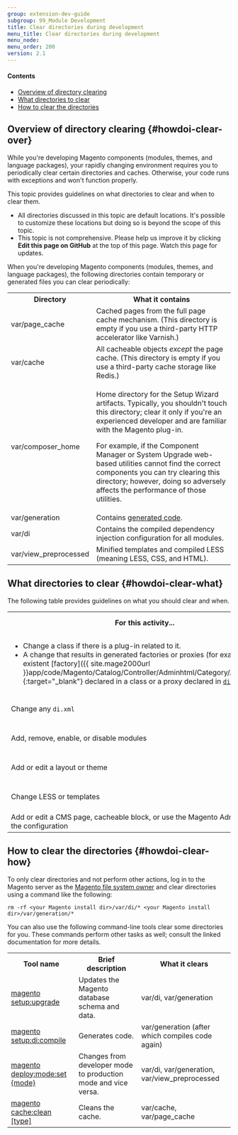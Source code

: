 ```yaml
---
group: extension-dev-guide
subgroup: 99_Module Development
title: Clear directories during development
menu_title: Clear directories during development
menu_node: 
menu_order: 200
version: 2.1
---
```


#### Contents

*	<a href="#howdoi-clear-over">Overview of directory clearing</a>
*	<a href="#howdoi-clear-what">What directories to clear</a>
*	<a href="#howdoi-clear-how">How to clear the directories</a>

## Overview of directory clearing {#howdoi-clear-over}

While you're developing Magento components (modules, themes, and language packages), your rapidly changing environment requires you to periodically clear certain directories and caches. Otherwise, your code runs with exceptions and won't function properly.

This topic provides guidelines on what directories to clear and when to clear them.

<div class="bs-callout bs-callout-info" id="info">
  <ul><li>All directories discussed in this topic are default locations. It's possible to customize these locations but doing so is beyond the scope of this topic.</li>
  	<li>This topic is not comprehensive. Please help us improve it by clicking <strong>Edit this page on GitHub</strong> at the top of this page. Watch this page for updates.</li></ul>
</div> 

When you're developing Magento components (modules, themes, and language packages), the following directories contain temporary or generated files you can clear periodically:

<table>
	<col width="25%">
	<col width="75%">
	<tbody>
		<tr>
			<th>Directory</th>
			<th>What it contains</th>
		</tr>
	<tr>
		<td>var/page_cache</td>
		<td>Cached pages from the full page cache mechanism. (This directory is empty if you use a third-party HTTP accelerator like Varnish.)</td>
	</tr>
	<tr>
		<td>var/cache</td>
		<td>All cacheable objects <em>except</em> the page cache. (This directory is empty if you use a third-party cache storage like Redis.)</td>
	</tr>
	<tr>
		<td>var/composer_home</td>
		<td><p>Home directory for the Setup Wizard artifacts. Typically, you shouldn't touch this directory; clear it only if you're an experienced developer and are familiar with the Magento plug-in.</p>
			<p>For example, if the Component Manager or System Upgrade web-based utilities cannot find the correct components you can try clearing this directory; however, doing so adversely affects the performance of those utilities.</p></td>
	</tr>
	<tr>
		<td>var/generation</td>
		<td>Contains <a href="{{ page.baseurl }}/extension-dev-guide/code-generation.html">generated code</a>.</td>
	</tr>
	<tr>
		<td>var/di</td>
		<td>Contains the compiled dependency injection configuration for all modules.</td>
	</tr>
	<tr>
		<td>var/view_preprocessed</td>
	<td>Minified templates and compiled LESS (meaning LESS, CSS, and HTML).</td>
	</tr>
</tbody>
</table>

## What directories to clear {#howdoi-clear-what}

The following table provides guidelines on what you should clear and when.

<table>
	<tbody>
		<tr>
			<th>For this activity...</th>
			<th>you should clear these directories</th>
		</tr>
	<tr>
		<td><ul><li>Change a class if there is a plug-in related to it.</li>
		<li>A change that results in generated factories or proxies (for example, a non-existent [factory]({{ site.mage2000url }}app/code/Magento/Catalog/Controller/Adminhtml/Category/Add.php#L22){:target="_blank"} declared in a class or a proxy declared in <a href="{{ site.mage2000url }}app/etc/di.xml#L25" target="_blank"><code>di.xml</code></a>)</li></ul> </td>
		<td>var/di, var/generation</td>
	</tr>
	<tr>
		<td>Change any <code>di.xml</code></td>
		<td>var/di, var/generation; also, run the <a href="{{ page.baseurl }}/config-guide/cli/config-cli-subcommands-compiler.html">code compiler</a> again</td>
	</tr>
	<tr>
		<td>Add, remove, enable, or disable modules</td>
		<td>var/di, var/generation, var/cache, var/page_cache</td>
	</tr>
	<tr>
		<td>Add or edit a layout or theme</td>
		<td>var/view_preprocessed, var/cache, var/page_cache</td>
	</tr>
	<tr>
		<td>Change LESS or templates</td>
		<td>var/view_preprocessed, var/cache, var/page_cache as well</td>
	</tr>
	<tr>
		<td>Add or edit a CMS page, cacheable block, or use the Magento Admin to change the configuration</td>
		<td>var/cache, var/page_cache</td>
	</tr>
</tbody>
</table>

## How to clear the directories {#howdoi-clear-how}

To only clear directories and not perform other actions, log in to the Magento server as the <a href="{{ page.baseurl }}/install-gde/prereq/apache-user.html">Magento file system owner</a> and clear directories using a command like the following:

	rm -rf <your Magento install dir>/var/di/* <your Magento install dir>/var/generation/*

You can also use the following command-line tools clear some directories for you. These commands perform other tasks as well; consult the linked documentation for more details.

<table>
	<tbody>
		<tr>
			<th>Tool name</th>
			<th>Brief description</th>
			<th>What it clears</th>
		</tr>
	<tr>
		<td><a href="{{ page.baseurl }}/install-gde/install/cli/install-cli-subcommands-db-upgr.html">magento setup:upgrade</a></td>
		<td>Updates the Magento database schema and data.</td>
		<td>var/di, var/generation</td>
	</tr>
	<tr>
		<td><a href="{{ page.baseurl }}/config-guide/cli/config-cli-subcommands-compiler.html">magento setup:di:compile</a></td>
		<td>Generates code.</td>
		<td>var/generation (after which compiles code again)</td>
	</tr>
	<tr>
		<td><a href="{{ page.baseurl }}/config-guide/cli/config-cli-subcommands-mode.html">magento deploy:mode:set {mode}</a></td>
		<td>Changes from developer mode to production mode and vice versa.</td>
		<td>var/di, var/generation, var/view_preprocessed</td>
	</tr>
	<tr>
		<td><a href="{{ page.baseurl }}/config-guide/cli/config-cli-subcommands-cache.html">magento cache:clean [type]</a></td>
		<td>Cleans the cache.</td>
		<td>var/cache, var/page_cache</td>
	</tr>
</tbody>
</table>
